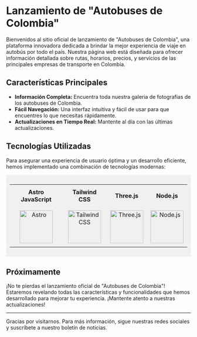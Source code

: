 # Lanzamiento de "Autobuses de Colombia"

Bienvenidos al sitio oficial de lanzamiento de "Autobuses de Colombia", una plataforma innovadora dedicada a brindar la mejor experiencia de viaje en autobús por todo el país. Nuestra página web está diseñada para ofrecer información detallada sobre rutas, horarios, precios, y servicios de las principales empresas de transporte en Colombia.

## Características Principales

- **Información Completa:** Encuentra toda nuestra galeria de fotografias de los autobuses de Colombia.
- **Fácil Navegación:** Una interfaz intuitiva y fácil de usar para que encuentres lo que necesitas rápidamente.
- **Actualizaciones en Tiempo Real:** Mantente al día con las últimas actualizaciones.

## Tecnologías Utilizadas

Para asegurar una experiencia de usuario óptima y un desarrollo eficiente, hemos implementado una combinación de tecnologías modernas:

<div style="background-color: #f0f0f0; padding: 10px;">
  <table>
    <tr>
      <th style="padding: 10px;">Astro JavaScript</th>
      <th style="padding: 10px;">Tailwind CSS</th>
      <th style="padding: 10px;">Three.js</th>
      <th style="padding: 10px;">Node.js</th>
    </tr>
    <tr>
      <td style="text-align: center; padding: 10px;">
        <img src="https://astro.build/assets/press/full-logo-light.png" alt="Astro" width="90">
      </td>
      <td style="text-align: center; padding: 10px;">
        <img src="https://tailwindcss.com/_next/static/media/tailwindcss-logotype-white.944c5d0ef628083bb316f9b3d643385c86bcdb3d.svg" alt="Tailwind CSS" width="90">
      </td>
      <td style="text-align: center; padding: 10px;">
        <img src="https://cdn.worldvectorlogo.com/logos/threejs-1.svg" alt="Three.js" width="90">
      </td>
      <td style="text-align: center; padding: 10px;">
        <img src="https://nodejs.org/static/logos/nodejsDark.svg" alt="Node.js" width="90">
      </td>
    </tr>
  </table>
</div>

## Próximamente

¡No te pierdas el lanzamiento oficial de "Autobuses de Colombia"! Estaremos revelando todas las características y funcionalidades que hemos desarrollado para mejorar tu experiencia. ¡Mantente atento a nuestras actualizaciones!

---

Gracias por visitarnos. Para más información, sigue nuestras redes sociales y suscríbete a nuestro boletín de noticias.

